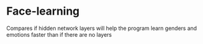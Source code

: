 # Face-learning
Compares if hidden network layers will help the program learn genders and emotions faster than if there are no layers
